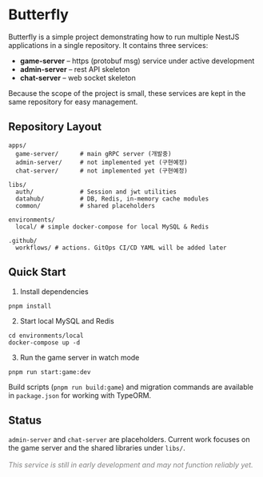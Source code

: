 <!DOCTYPE html>
<html lang="en">
<body>

<h1>Butterfly</h1>
<p>
  Butterfly is a simple project demonstrating how to run multiple NestJS
  applications in a single repository. It contains three services:
</p>

<ul>
  <li><strong>game-server</strong> – https (protobuf msg) service under active development</li>
  <li><strong>admin-server</strong> – rest API skeleton</li>
  <li><strong>chat-server</strong> – web socket skeleton</li>
</ul>

<p>
  Because the scope of the project is small, these services are kept in the same
  repository for easy management. 
</p>

<h2>Repository Layout</h2>
<pre><code>apps/
  game-server/      # main gRPC server (개발중)
  admin-server/     # not implemented yet (구현예정)
  chat-server/      # not implemented yet (구현예정)
</code></pre>
<pre><code>libs/
  auth/             # Session and jwt utilities
  datahub/          # DB, Redis, in-memory cache modules
  common/           # shared placeholders
</code></pre>
<pre><code>environments/
  local/ # simple docker-compose for local MySQL & Redis
</code></pre>
<pre><code>.github/
  workflows/ # actions. GitOps CI/CD YAML will be added later
</code></pre>

<h2>Quick Start</h2>
<ol>
  <li>Install dependencies</li>
</ol>
<pre><code>pnpm install
</code></pre>

<ol start="2">
  <li>Start local MySQL and Redis</li>
</ol>
<pre><code>cd environments/local
docker-compose up -d
</code></pre>

<ol start="3">
  <li>Run the game server in watch mode</li>
</ol>
<pre><code>pnpm run start:game:dev
</code></pre>

<p>
  Build scripts (<code>pnpm run build:game</code>) and migration commands are available in
  <code>package.json</code> for working with TypeORM.
</p>

<h2>Status</h2>
<p>
  <code>admin-server</code> and <code>chat-server</code> are placeholders. Current work focuses on the
  game server and the shared libraries under <code>libs/</code>.</br></br>
  <em style="color:gray">This service is still in early development and may not function reliably yet.</em>
</p>

</body>
</html>
